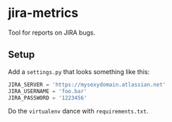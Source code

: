 # jira-metrics

Tool for reports on JIRA bugs.

## Setup
Add a `settings.py` that looks something like this:

```python
JIRA_SERVER = 'https://mysexydomain.atlassian.net'
JIRA_USERNAME = 'foo.bar'
JIRA_PASSWORD = '1223456'
```
Do the `virtualenv` dance with `requirements.txt`.

